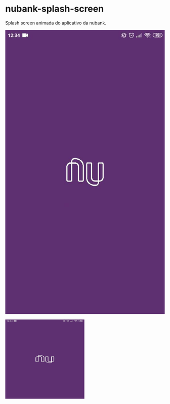 # nubank-splash-screen
 Splash screen animada do aplicativo da nubank.

![](https://github.com/NionBr/nubank-splash-screen/blob/main/assets/gifs/GIF-201013_124225.gif)

<img src="/assets/gifs/GIF-201013_124225.gif" width="250" height="250"/>

